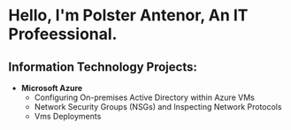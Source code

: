 # Hello, I'm Polster Antenor, An IT Profeessional.


<h2> Information Technology Projects:</h2>


- <b>Microsoft Azure</b>
  - Configuring On-premises Active Directory within Azure VMs
  - Network Security Groups (NSGs) and Inspecting Network Protocols
  - Vms Deployments




